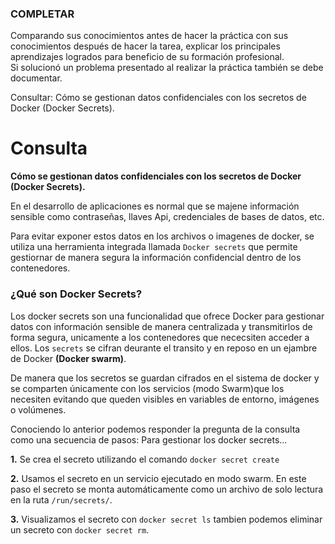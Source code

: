 ### COMPLETAR  
Comparando sus conocimientos antes de hacer la práctica con sus conocimientos después de hacer la tarea, explicar los principales aprendizajes logrados para beneficio de su formación profesional.  
Si solucionó un problema presentado al realizar la práctica también se debe documentar.

Consultar: Cómo se gestionan datos confidenciales con los secretos de Docker (Docker Secrets).

# Consulta 
**Cómo se gestionan datos confidenciales con los secretos de Docker (Docker Secrets).** 

En el desarrollo de aplicaciones es normal que se majene información sensible como contraseñas, llaves Api, credenciales de bases de datos, etc.

Para evitar exponer estos datos en los archivos o imagenes de docker, se utiliza una herramienta integrada llamada `Docker secrets` que permite gestiornar de manera segura la información confidencial dentro de los contenedores.

### ¿Qué son Docker Secrets?
Los docker secrets son una funcionalidad que ofrece Docker para gestionar datos con información sensible de manera centralizada y transmitirlos de forma segura, unicamente a los contenedores que nececsiten acceder a ellos. 
Los `secrets` se cifran deurante el transito y en reposo en un ejambre de Docker **(Docker swarm)**. 

De manera que los secretos se guardan cifrados en el sistema de docker y se comparten únicamente con los servicios (modo Swarm)que los necesiten evitando que queden visibles en variables de entorno, imágenes o volúmenes. 

Conociendo lo anterior podemos responder la pregunta de la consulta como una secuencia de pasos: 
Para gestionar los docker secrets... 

**1.** Se crea el secreto utilizando el comando `docker secret create`

**2.** Usamos el secreto en un servicio ejecutado en modo swarm. 
En este paso el secreto se monta automáticamente como un archivo de solo lectura en la ruta `/run/secrets/`. 

**3.** Visualizamos el secreto con `docker secret ls` tambien podemos eliminar un secreto con `docker secret rm`. 

